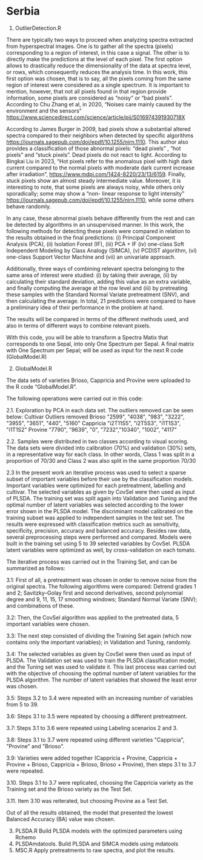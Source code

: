 # Serbia

1) OutlierDetection.R

  
There are typically two ways to proceed when analyzing spectra extracted from hyperspectral images. One is to gather all the spectra (pixels) corresponding to a region of interest, in this case a signal. The other is to directly make the predictions at the level of each pixel. The first option allows to drastically reduce the dimensionality of the data at  spectra level, or rows, which consequently reduces the analysis time. In this work, this first option was chosen, that is to say, all the pixels coming from the same region of interest were considered as a single spectrum.
It is important to mention, however, that not all pixels found in that region provide information, some pixels are considered as “noisy” or “bad pixels”. According to Chu Zhang et al, in 2020, “Noises care mainly caused by the environment and the sensors” https://www.sciencedirect.com/science/article/pii/S016974391930718X

According to James Burger in 2009, bad pixels show a substantial altered spectra compared to  their neighbors when detected by specific algorithms  https://journals.sagepub.com/doi/epdf/10.1255/nirn.1110. This author also provides a classification  of those abnormal pixels: “dead pixels” , “hot pixels” and “stuck pixels”. Dead pixels do not react to light.  According to Bingkai  Liu in 2023,  “Hot pixels refer to the anomalous pixel with high dark current compared to the normal pixels with moderate dark current increase after irradiation”, https://www.mdpi.com/1424-8220/23/13/6159. Finally, stuck pixels show an almost steady  intermediate value. Moreover, it is interesting to note, that some pixels are always noisy, while others only sporadically; some may show a “non- linear response to light intensity” https://journals.sagepub.com/doi/epdf/10.1255/nirn.1110, while some others behave randomly. 

In any case, these abnormal pixels behave differently from the rest and can be detected by algorithms in an unsupervised manner. In this work, the following methods for detecting these pixels were compared in relation to the results obtained in the final predictions: (i) Principal Component Analysis (PCA), (ii) Isolation Forest (IF),  (iii) PCA + IF (iv) one-class Soft Independent Modeling by Class Analogy (SIMCA), (v) PCDIST algorithm,  (vi) one-class Support Vector Machine and (vii) an univariate approach. 

Additionally, three ways of combining relevant spectra belonging to the same area of interest were studied: (i) by taking their average, (ii) by calculating their standard deviation, adding this value as an extra variable, and finally computing the average at the row level and (iii) by pretreating these samples with the Standard Normal Variate pretreatment (SNV), and then calculating the average.  In total, 21 predictions were compared to have a preliminary idea of their performance in the problem at hand. 


The results will be compared in terms of the different methods used, and also in terms of different ways to combine relevant pixels.

With this code, you will be able to transform a Spectra Matix that corresponds to one Sepal, into only One Spectrum per Sepal. A final matrix with One Spectrum per Sepal; will be used as input for the next R code (GlobalModel.R)

2) GlobalModel.R


The data sets of varieties Brioso, Cappricia and Provine were uploaded to the R code “GlobalModel.R”.

The following operations were carried out in this code:

2.1. Exploration by PCA in each data set. The outliers removed can be seen below: 
Cultivar	Outliers removed
Brioso	"2599", "4038", "983", "3222", "3955", "3651", "440", "5160"
Cappricia	"i2T11S5", "i2T5S3", "i1T1S3", "i1T1S2"
Provine	"7790", "9639", "0", "7232","10340", "1002", "4117"

2.2. 	Samples were distributed in two classes according to visual scoring. The data sets were divided into calibration (70%) and validation (30%) sets, in a representative way for each class. In other words, Class 1 was split in a proportion of 70/30 and Class 2 was also split in the same proportion 70/30

2.3 In the present work an iterative process was used to select a sparse subset of important variables before their use by the classification models. Important variables were optimized for each pretreatment, labelling and cultivar. 
The selected variables as given by CovSel were then used as input of PLSDA. The training set was split again into Validation and Tuning and the optimal number of latent variables was selected according to the lower error shown in the PLSDA model. The discriminant model calibrated on the training subset was applied to independent samples in the test set. The results were expressed with classification metrics such as sensitivity, specificity, precision, accuracy and balanced accuracy. Besides raw data, several preprocessing steps were performed and compared. Models were built in the training set using 5 to 39 selected variables by CovSel. PLSDA latent variables were optimized as well, by cross-validation on each tomato.

The iterative process was carried out in the Training Set, and can be summarized as follows: 

3.1: First of all, a pretreatment was chosen in order to remove noise from the original spectra. The following algorithms were compared: Detrend grades 1 and 2; Savitzky–Golay first and second derivatives, second polynomial degree and 9, 11, 15, 17 smoothing windows; Standard Normal Variate (SNV); and combinations of these. 

3.2: Then, the CovSel algorithm was applied to the pretreated data, 5 important variables were chosen. 

3.3: The next step consisted of dividing the Training Set again (which now contains only the important variables); in Validation and Tuning, randomly.

3.4: The selected variables as given by CovSel were then used as input of PLSDA. The Validation set was used to train the PLSDA classification model, and the Tuning set was used to validate it. This last process was carried out with the objective of choosing the optimal number of latent variables for the PLSDA algorithm. The number of latent variables that showed the least error was chosen.

3.5: Steps 3.2 to 3.4 were repeated with an increasing number of variables from 5 to 39.

3.6: Steps 3.1 to 3.5 were repeated by choosing a different pretreatment.

3.7: Steps 3.1 to 3.6 were repeated using Labeling scenarios 2 and 3. 

3.8: Steps 3.1 to 3.7 were repeated using different varieties "Cappricia", "Provine" and "Brioso".

3.9: Varieties were added together (Cappricia + Provine, Cappricia + Provine + Brioso, Cappricia + Brioso, Brioso + Provine), then steps 3.1 to 3.7 were repeated.

3.10. Steps 3.1 to 3.7 were replicated, choosing the Cappricia variety as the Training set and the Brioso variety as the Test Set.

3.11. Item 3.10 was reiterated, but choosing Provine as a Test Set.

Out of all the results obtained, the model that presented the lowest Balanced Accuracy (BA) value was chosen. 

3) PLSDA.R   Build PLSDA models with the optimized parameters using Rchemo
4) PLSDAmdatools.  Build PLSDA and SIMCA models using mdatools
5) MSC.R   Apply pretreatments to raw spectra, and plot the results.